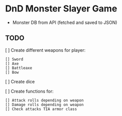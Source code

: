 # DnD Monster Slayer Game

* Monster DB from API (fetched and saved to JSON)

## TODO

[ ] Create different weapons for player:

    [] Sword
    [] Axe
    [] Battleaxe
    [] Bow

[ ] Create dice

[ ] Create functions for:

    [] Attack rolls depending on weapon
    [] Damage rolls depending on weapon
    [] Check attacks TIA armor class

